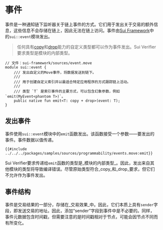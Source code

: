 # 事件

事件是一种通知链下监听器关于链上事件的方式。它们用于发出关于交易的额外信息，这些信息不会存储在链上，因此无法在链上访问。事件由[Sui Framework](./sui-framework.md)中的`sui::event`模块发出。

> 任何具有[copy](./../move-basics/copy-ability.md)和[drop](./../move-basics/drop-ability.md)能力的自定义类型都可以作为事件发出。Sui Verifier要求类型是模块的内部类型。

```move
// 文件：sui-framework/sources/event.move
module sui::event {
    /// 发出自定义的Move事件，将数据发送到链下。
    ///
    /// 用于创建自定义索引并以最适合特定应用程序的方式跟踪链上活动。
    ///
    /// 类型 `T` 是索引事件的主要方式，可以包含幻象参数，例如 `emit(MyEvent<phantom T>)`。
    public native fun emit<T: copy + drop>(event: T);
}
```

## 发出事件

事件使用`sui::event`模块中的`emit`函数发出。该函数接受一个参数——要发出的事件。事件数据以值传递。

```move
{{#include ../../../packages/samples/sources/programmability/events.move:emit}}
```

Sui Verifier要求传递给`emit`函数的类型是_模块的内部类型_。因此，发出来自其他模块的类型将导致编译错误。尽管原始类型符合_copy_和_drop_要求，但它们不允许作为事件发出。

## 事件结构

事件是交易结果的一部分，存储在_交易效果_中。因此，它们本质上具有`sender`字段，即发送交易的地址。因此，添加“sender”字段到事件中是不必要的。同样，事件元数据包含时间戳，但需要注意的是时间戳相对于节点，可能会因节点不同而有所变化。